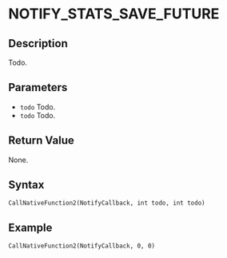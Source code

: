 # NOTIFY_STATS_SAVE_FUTURE

## Description
Todo.

## Parameters
- `todo`
Todo.
- `todo`
Todo.

## Return Value
None.

## Syntax
```
CallNativeFunction2(NotifyCallback, int todo, int todo)
```

## Example
```
CallNativeFunction2(NotifyCallback, 0, 0)
```